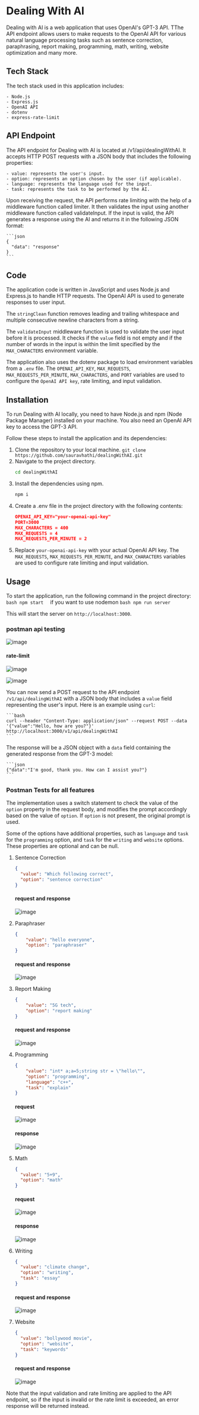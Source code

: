 # Dealing With AI

Dealing with AI is a web application that uses OpenAI's GPT-3 API. TThe API endpoint allows users to make requests to the OpenAI API for various natural language processing tasks such as sentence correction, paraphrasing, report making, programming, math, writing, website optimization and many more.

## Tech Stack

The tech stack used in this application includes:

	- Node.js
	- Express.js
	- OpenAI API
	- dotenv
	- express-rate-limit
  
## API Endpoint

The API endpoint for Dealing with AI is located at /v1/api/dealingWithAI. It accepts HTTP POST requests with a JSON body that includes the following properties:

	- value: represents the user's input.
	- option: represents an option chosen by the user (if applicable).
	- language: represents the language used for the input.
	- task: represents the task to be performed by the AI.

Upon receiving the request, the API performs rate limiting with the help of a middleware function called limiter. It then validates the input using another middleware function called validateInput. If the input is valid, the API generates a response using the AI and returns it in the following JSON format:

	```json
	{
	  "data": "response"
	}
	```
## Code

The application code is written in JavaScript and uses Node.js and Express.js to handle HTTP requests. The OpenAI API is used to generate responses to user input.

The `stringClean` function removes leading and trailing whitespace and multiple consecutive newline characters from a string.

The `validateInput` middleware function is used to validate the user input before it is processed. It checks if the `value` field is not empty and if the number of words in the input is within the limit specified by the `MAX_CHARACTERS` environment variable.

The application also uses the dotenv package to load environment variables from a `.env` file. The `OPENAI_API_KEY`, `MAX_REQUESTS`, `MAX_REQUESTS_PER_MINUTE`,  `MAX_CHARACTERS`, and `PORT` variables are used to configure the `OpenAI API key`, rate limiting, and input validation.

## Installation

To run Dealing with AI locally, you need to have Node.js and npm (Node Package Manager) installed on your machine. You also need an OpenAI API key to access the GPT-3 API.

Follow these steps to install the application and its dependencies:

1. Clone the repository to your local machine.
	`git clone https://github.com/sauravhathi/dealingWithAI.git`
2. Navigate to the project directory.
	```bash
	cd dealingWithAI
	```
3. Install the dependencies using npm.
	```bash
	npm i
	```
4. Create a .env file in the project directory with the following contents:
	```json
	OPENAI_API_KEY="your-openai-api-key"
	PORT=3000
	MAX_CHARACTERS = 400
	MAX_REQUESTS = 4
	MAX_REQUESTS_PER_MINUTE = 2
	```
5. Replace `your-openai-api-key` with your actual OpenAI API key. The `MAX_REQUESTS`, `MAX_REQUESTS_PER_MINUTE`, and `MAX_CHARACTERS` variables are used to configure rate limiting and input validation.

## Usage

To start the application, run the following command in the project directory:
	```bash
	npm start 
	```
if you want to use nodemon
	```bash
	npm run server
	```

This will start the server on `http://localhost:3000`.

### postman api testing
![image](https://user-images.githubusercontent.com/61316762/222929101-372a85df-dc71-471f-bede-01a455011ec7.png)

#### rate-limit
![image](https://user-images.githubusercontent.com/61316762/222928929-9faf195e-73ad-45b5-8044-8385db037cf5.png)

![image](https://user-images.githubusercontent.com/61316762/222928932-2cb8e415-657a-4c92-b57b-cd78218b9ce5.png)

You can now send a POST request to the API endpoint `/v1/api/dealingWithAI` with a JSON body that includes a `value` field representing the user's input. Here is an example using `curl`:

	```bash
	curl --header "Content-Type: application/json" --request POST --data '{"value":"Hello, how are you?"}' http://localhost:3000/v1/api/dealingWithAI
	```

The response will be a JSON object with a `data` field containing the generated response from the GPT-3 model:

	```json
	{"data":"I'm good, thank you. How can I assist you?"}
	```

### Postman Tests for all features

The implementation uses a switch statement to check the value of the `option` property in the request body, and modifies the prompt accordingly based on the value of `option`. If `option` is not present, the original prompt is used.

Some of the options have additional properties, such as `language` and `task` for the `programming` option, and `task` for the `writing` and `website` options. These properties are optional and can be null.

1. Sentence Correction
	```json
	{
	  "value": "Which following correct",
	  "option": "sentence correction"
	}
	```
	#### request and response
	![image](https://user-images.githubusercontent.com/61316762/222971343-e1e10637-b559-4a24-acd9-a13a0c228a05.png)

2. Paraphraser
	```json
	{
	    "value": "hello everyone",
	    "option": "paraphraser"
	}
	```
	#### request and response
	![image](https://user-images.githubusercontent.com/61316762/222971292-1fc49810-121f-4f07-a9ec-cd584bca14de.png)

3. Report Making
	```json
	{
	    "value": "5G tech",
	    "option": "report making"
	}
	```
	#### request and response
	![image](https://user-images.githubusercontent.com/61316762/222971247-7795d78b-f822-4ca5-9a3b-8460fae51fac.png)
	
4. Programming
	```json
	{
	    "value": "int* a;a=5;string str = \"hello\"",
	    "option": "programming",
	    "language": "c++",
	    "task": "explain"
	}
	```
	#### request
	![image](https://user-images.githubusercontent.com/61316762/222970965-94939ece-ef66-4037-8952-193cd13a896f.png)
	#### response
	![image](https://user-images.githubusercontent.com/61316762/222970972-44085180-e830-4d93-bc0d-54d9f76d8504.png)

5. Math
	```json
	{
	  "value": "5+9",
	  "option": "math"
	}
	```
	#### request
	![image](https://user-images.githubusercontent.com/61316762/222971071-40f98145-f1aa-422d-8533-d8487cbbb7d1.png)
	#### response
	![image](https://user-images.githubusercontent.com/61316762/222971082-a96486e0-156a-4044-a05b-87a47c56196a.png)

6. Writing
	```json
	{
	  "value": "climate change",
	  "option": "writing",
	  "task": "essay"
	}
	```
	#### request and response
	![image](https://user-images.githubusercontent.com/61316762/222971147-8b2b5c07-8086-44f4-ab9e-94f82ad4c9f2.png)

7. Website
	```json
	{
	  "value": "bollywood movie",
	  "option": "website",
	  "task": "keywords"
	}
	```
	#### request and response
	![image](https://user-images.githubusercontent.com/61316762/222971182-af8f5027-bb2b-4e1a-8854-1e23cb6fb7bc.png)

Note that the input validation and rate limiting are applied to the API endpoint, so if the input is invalid or the rate limit is exceeded, an error response will be returned instead.
